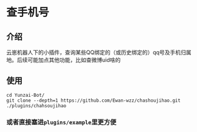 # 查手机号
## 介绍
云崽机器人下的小插件，查询某些QQ绑定的（或历史绑定的）qq号及手机归属地。后续可能加点其他功能，比如查微博uid啥的
## 使用
```
cd Yunzai-Bot/
git clone --depth=1 https://github.com/Ewan-wzz/chashoujihao.git ./plugins/chahsoujihao
```
### 或者直接塞进`plugins/example`里更方便
